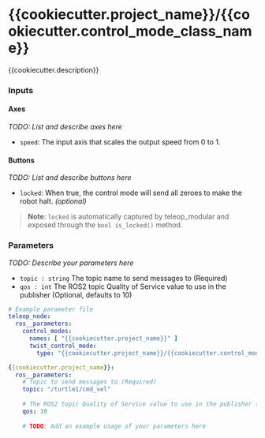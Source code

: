 # {{cookiecutter.project_name}}/{{cookiecutter.control_mode_class_name}}

{{cookiecutter.description}}

### Inputs

#### Axes
*TODO: List and describe axes here*
- `speed`: The input axis that scales the output speed from 0 to 1.

#### Buttons
*TODO: List and describe buttons here*
- `locked`: When true, the control mode will send all zeroes to make the robot halt. *(optional)*

> **Note**: `locked` is automatically captured by teleop_modular and exposed through the `bool is_locked()` method.

### Parameters

*TODO: Describe your parameters here*

- `topic : string` The topic name to send messages to (Required)
- `qos : int` The ROS2 topic Quality of Service value to use in the publisher (Optional, defaults to 10) 

```yaml
# Example parameter file
teleop_node:
  ros__parameters:
    control_modes:
      names: [ "{{cookiecutter.project_name}}" ]
      twist_control_mode:
        type: "{{cookiecutter.project_name}}/{{cookiecutter.control_mode_class_name}}"

{{cookiecutter.project_name}}:
  ros__parameters:
    # Topic to send messages to (Required)
    topic: "/turtle1/cmd_vel"
    
    # The ROS2 topic Quality of Service value to use in the publisher (Optional, defaults to 10)
    qos: 10
    
    # TODO: Add an example usage of your parameters here
```
